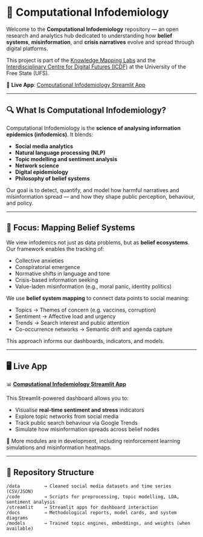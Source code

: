 # 🧠 Computational Infodemiology

Welcome to the **Computational Infodemiology** repository — an open research and analytics hub dedicated to understanding how **belief systems**, **misinformation**, and **crisis narratives** evolve and spread through digital platforms.

This project is part of the [Knowledge Mapping Labs](https://www.knowledgemappinglabs.com/home) and the [Interdisciplinary Centre for Digital Futures (ICDF)](https://www.ufs.ac.za/icdf) at the University of the Free State (UFS).

🔴 **Live App**: [Computational Infodemiology Streamlit App](https://computationalinfodemiology-9e3eekappqtf4tpzd37p7gh.streamlit.app/)

---

## 🔍 What Is Computational Infodemiology?

Computational Infodemiology is the **science of analysing information epidemics (infodemics)**. It blends:
- **Social media analytics**
- **Natural language processing (NLP)**
- **Topic modelling and sentiment analysis**
- **Network science**
- **Digital epidemiology**
- **Philosophy of belief systems**

Our goal is to detect, quantify, and model how harmful narratives and misinformation spread — and how they shape public perception, behaviour, and policy.

---

## 🧠 Focus: Mapping Belief Systems

We view infodemics not just as data problems, but as **belief ecosystems**. Our framework enables the tracking of:
- Collective anxieties
- Conspiratorial emergence
- Normative shifts in language and tone
- Crisis-based information seeking
- Value-laden misinformation (e.g., moral panic, identity politics)

We use **belief system mapping** to connect data points to social meaning:
- Topics → Themes of concern (e.g. vaccines, corruption)
- Sentiment → Affective load and urgency
- Trends → Search interest and public attention
- Co-occurrence networks → Semantic drift and agenda capture

This approach informs our dashboards, indicators, and models.

---

## 🖥️ Live App

📊 [**Computational Infodemiology Streamlit App**](https://computationalinfodemiology-9e3eekappqtf4tpzd37p7gh.streamlit.app/)

This Streamlit-powered dashboard allows you to:
- Visualise **real-time sentiment and stress** indicators
- Explore topic networks from social media
- Track public search behaviour via Google Trends
- Simulate how misinformation spreads across belief nodes

🚧 More modules are in development, including reinforcement learning simulations and misinformation heatmaps.

---

## 📁 Repository Structure

```plaintext
/data         → Cleaned social media datasets and time series (CSV/JSON)
/code         → Scripts for preprocessing, topic modelling, LDA, sentiment analysis
/streamlit    → Streamlit apps for dashboard interaction
/docs         → Methodological reports, model cards, and system diagrams
/models       → Trained topic engines, embeddings, and weights (when available)

